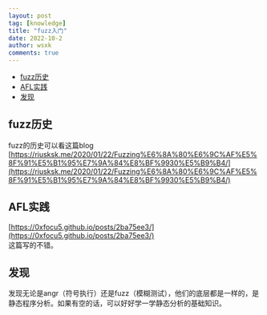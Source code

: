 ```yaml
---
layout: post
tag: [knowledge]
title: "fuzz入门"
date: 2022-10-2
author: wsxk
comments: true
---
```


- [fuzz历史<br>](#fuzz历史)
- [AFL实践<br>](#afl实践)
- [发现<br>](#发现)

## fuzz历史<br>
fuzz的历史可以看这篇blog
[https://riusksk.me/2020/01/22/Fuzzing%E6%8A%80%E6%9C%AF%E5%8F%91%E5%B1%95%E7%9A%84%E8%BF%9930%E5%B9%B4/](https://riusksk.me/2020/01/22/Fuzzing%E6%8A%80%E6%9C%AF%E5%8F%91%E5%B1%95%E7%9A%84%E8%BF%9930%E5%B9%B4/)<br>

## AFL实践<br>
[https://0xfocu5.github.io/posts/2ba75ee3/](https://0xfocu5.github.io/posts/2ba75ee3/)<br>
这篇写的不错。

## 发现<br>
发现无论是angr（符号执行）还是fuzz（模糊测试），他们的底层都是一样的，是静态程序分析。如果有空的话，可以好好学一学静态分析的基础知识。<br>